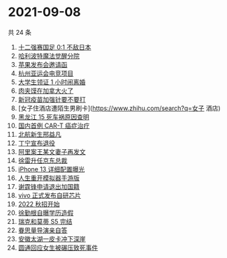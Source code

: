 # 2021-09-08

共 24 条

<!-- BEGIN ZHIHUSEARCH -->
<!-- 最后更新时间 Wed Sep 08 2021 12:10:28 GMT+0800 (China Standard Time) -->
1. [十二强赛国足 0:1 不敌日本](https://www.zhihu.com/search?q=国足)
1. [哈利波特魔法觉醒分院](https://www.zhihu.com/search?q=哈利波特魔法觉醒)
1. [苹果发布会邀请函](https://www.zhihu.com/search?q=苹果发布会)
1. [杭州亚运会电竞项目](https://www.zhihu.com/search?q=亚运会)
1. [大学生领证 1 小时闹离婚](https://www.zhihu.com/search?q=大学生领证)
1. [肉夹馍在加拿大火了](https://www.zhihu.com/search?q=肉夹馍)
1. [新冠疫苗加强针要不要打](https://www.zhihu.com/search?q=新冠疫苗加强针)
1. [女子住酒店遭陌生男刷卡](https://www.zhihu.com/search?q=女子 酒店)
1. [黑龙江 15 死车祸原因查明](https://www.zhihu.com/search?q=黑龙江车祸)
1. [国内首例 CAR-T 癌症治疗](https://www.zhihu.com/search?q=CAR-T)
1. [北航新生邢益凡](https://www.zhihu.com/search?q=邢益凡)
1. [丁宁宣布退役](https://www.zhihu.com/search?q=丁宁)
1. [阿里案王某文妻子再发文](https://www.zhihu.com/search?q=王某文妻子)
1. [徐雷升任京东总裁](https://www.zhihu.com/search?q=京东)
1. [iPhone 13 详细配置曝光](https://www.zhihu.com/search?q=iPhone13)
1. [人生重开模拟器手游版](https://www.zhihu.com/search?q=人生重开模拟器)
1. [谢霆锋申请退出加国籍](https://www.zhihu.com/search?q=谢霆锋)
1. [vivo 正式发布自研芯片](https://www.zhihu.com/search?q=vivo)
1. [2022 秋招开始](https://www.zhihu.com/search?q=2022秋招)
1. [徐勤根自曝学历造假](https://www.zhihu.com/search?q=人类高质量男性)
1. [瑞克和莫蒂 S5 完结](https://www.zhihu.com/search?q=瑞克和莫蒂)
1. [眷思量导演亲自答](https://www.zhihu.com/search?q=眷思量)
1. [安徽太湖一皮卡冲下深崖](https://www.zhihu.com/search?q=安徽皮卡)
1. [圆通回应女生被碾压致死事件](https://www.zhihu.com/search?q=圆通)
<!-- END ZHIHUSEARCH -->
